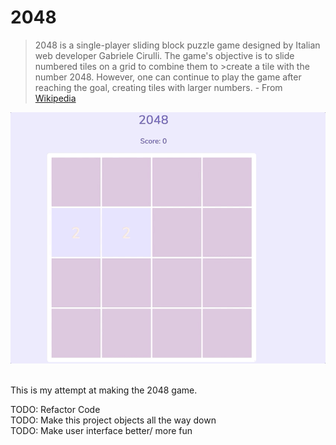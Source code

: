 
<h1> 2048</h1>



>2048 is a single-player sliding block puzzle game designed by Italian web developer Gabriele Cirulli. The game's objective is to slide numbered tiles on a grid to combine them to >create a tile with the number 2048. However, one can continue to play the game after reaching the goal, creating tiles with larger numbers.
    - From [Wikipedia][wiki-link]

   [wiki-link]: https://en.wikipedia.org/wiki/2048_(video_game) 


![demo](demo.gif)

<br>
This is my attempt at making the 2048 game. 


TODO: Refactor Code <br>
TODO: Make this project objects all the way down <br>
TODO: Make user interface better/ more fun 
